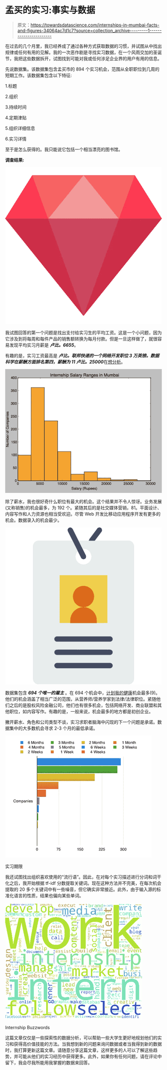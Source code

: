 # 孟买的实习:事实与数据

> 原文：<https://towardsdatascience.com/internships-in-mumbai-facts-and-figures-34064ac7d1c7?source=collection_archive---------1----------------------->

在过去的几个月里，我已经养成了通过各种方式获取数据的习惯，并试图从中找出规律或任何有用的见解。我的一次恶作剧是寻找实习数据，在一个风雨交加的圣诞节，我把这些数据拆开，试图找到可能对我或任何涉足企业界的用户有用的信息。

先说数据集。该数据集包含孟买市的 894 个实习机会，范围从全职职位到几周的短期工作。该数据集包含以下特征:

1.标题

2.组织

3.持续时间

4.定期津贴

5.组织详细信息

6.实习详情

至于是怎么获得的。我只能说它包括一个相当漂亮的图书馆。

**调查结果:**

![](img/52ae3d2c191325b663fb3713c400e0cd.png)

我试图回答的第一个问题是找出支付给实习生的平均工资。这是一个小问题，因为它涉及到将每周和每件产品的销售额转换为每月付款。但是一旦这样做了，就很容易发现平均实习月薪是 ***卢比。6655***。

有趣的是，实习工资最高是 ***卢比。联邦快递的一个网络开发职位 3 万英镑。数据科学在薪酬方面排名第四，薪酬为 11 卢比。25000***在[想分析](https://www.facebook.com/ThinkAnalyticsOfficial/)。

![](img/6cd684978454aef213d8b26f69871868.png)

除了薪水，我也很好奇什么职位有最大的机会。这个结果并不令人惊讶。业务发展(又称销售)的机会最多，为 192 个。紧随其后的是社交媒体营销，81。平面设计、内容写作和人力资源也相当受欢迎。尽管 Web 开发比移动应用程序开发有更多的机会。数据录入的机会最少。

![](img/ad912fe574aff83b8d120e3bba3f49a6.png)

数据集包含 ***694 个唯一的雇主*** 。在 694 个机会中，[计划我的健康](https://www.facebook.com/Planmyhealth2/)机会最多(9)。他们的机会涵盖了相当广泛的范围，从营养师/营养学家到法律/法律职位。紧随他们之后的是股权风险金融公司，他们也有很多机会，包括网络开发、商业联盟和其他职位，如内容写作。有趣的是，一般来说，机会最多的地方都是初创企业。

撇开薪水、角色和公司类型不谈，实习求职者脑海中闪现的下一个问题是承诺。数据集中的大多数机会寻求 2-3 个月的最低承诺。

![](img/7fc873edaf56a1e548943d00bb239ada.png)

实习期限

我还试图找出组织喜欢使用的“流行语”。因此，在对每个实习描述进行分词和词干化之后，我开始根据 tf-idf 分数提取关键词。现在这种方法并不完美，在每次机会提取的 20 多个关键词中有一些噪音，但它确实非常接近。此外，由于输入源的标准化语言的性质，结果也偏向某些单词。

![](img/4f697510d17dc00721f668c801bf6a5e.png)

Internship Buzzwords

这篇文章仅仅是一些探索性的数据分析，可以帮助一些大学生更好地规划他们的实习和获得高价值技能的方法。当我想到新的问题来询问数据或者当我得到新的数据时，我打算更新这篇文章。请随意分享这篇文章，这样更多的人可以了解这些趋势，并可能从他们的实习经历中获得更多。此外，如果你有任何问题，请在评论中留下，我会尽我所能用我掌握的数据来回答。